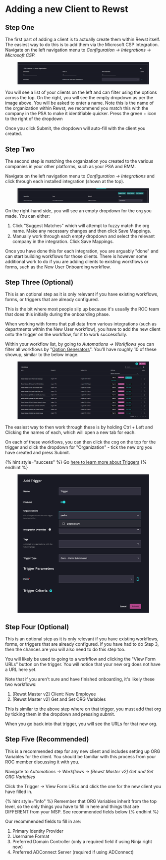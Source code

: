 # Adding a new Client to Rewst

## Step One

The first part of adding a client is to actually create them within Rewst itself. The easiest way to do this is to add them via the Microsoft CSP Integration. Navigate on the left navigation menu to _Configuration → Integrations → Microsoft CSP._

<figure><img src="../../.gitbook/assets/csp-add-client.png" alt=""><figcaption></figcaption></figure>

You will see a list of your clients on the left and can filter using the options across the top. On the right, you will see the empty dropdown as per the image above. You will be asked to enter a name. Note this is the name of the organization within Rewst, we recommend you match this with the company in the PSA to make it identifiable quicker. Press the green + icon to the right of the dropdown

Once you click Submit, the dropdown will auto-fill with the client you created.

## Step Two

The second step is matching the organization you created to the various companies in your other platforms, such as your PSA and RMM.

Navigate on the left navigation menu to _Configuration → Integrations_ and click through each installed integration (shown at the top).

<figure><img src="../../.gitbook/assets/match-integration.png" alt=""><figcaption></figcaption></figure>

On the right-hand side, you will see an empty dropdown for the org you made. You can either:

1. Click "Suggest Matches" which will attempt to fuzzy match the org name. Make any necessary changes and then click Save Mappings.
2. Manually work through each empty dropdown and select the relevant company in the integration. Click Save Mappings.

Once you have done this for each integration, you are arguably "done" and can start building workflows for those clients. There is however some additional work to do if you are adding clients to existing workflows or forms, such as the New User Onboarding workflow.

## Step Three (Optional)

This is an optional step as it is only relevant if you have existing workflows, forms, or triggers that are already configured.

This is the bit where most people slip up because it's usually the ROC team that does this initially during the onboarding phase.

When working with forms that pull data from various integrations (such as departments within the New User workflow), you have to add the new client onto the trigger on the workflow, for it to work successfully.

Within your workflow list, by going to _Automations → Workflows_ you can filter all workflows by "[Option Generators](../workflows/workflow-generated-options.md)". You'll have roughly 10 of these showup, similar to the below image.

<figure><img src="../../.gitbook/assets/option-generators.png" alt=""><figcaption></figcaption></figure>

The easiest way to then work through these is by holding Ctrl + Left and Clicking the names of each, which will open a new tab for each.

On each of these workflows, you can then click the cog on the top for the trigger and click the dropdown for "Organization" - tick the new org you have created and press Submit.

{% hint style="success" %}
Go [here to learn more about Triggers](../triggers/)
{% endhint %}

<figure><img src="../../.gitbook/assets/add-client-trigger.png" alt=""><figcaption></figcaption></figure>

## Step Four (Optional)

This is an optional step as it is only relevant if you have existing workflows, forms, or triggers that are already configured. If you have had to do Step 3, then the chances are you will also need to do this step too.

You will likely be used to going to a workflow and clicking the "View Form URLs" button on the trigger. You will notice that your new org does not have a URL here yet.

Note that if you aren't sure and have finished onboarding, it's likely these two workflows:

1. \[Rewst Master v2] Client: New Employee
2. \[Rewst Master v2] Get and Set ORG Variables

This is similar to the above step where on that trigger, you must add that org by ticking them in the dropdown and pressing submit.

When you go back into that trigger, you will see the URLs for that new org.

## Step Five (Recommended)

This is a recommended step for any new client and includes setting up ORG Variables for the client. You should be familiar with this process from your ROC member discussing it with you.

Navigate to _Automations → Workflows → \[Rewst Master v2] Get and Set ORG Variables_

Click the Trigger _→_ View Form URLs and click the one for the new client you have filled in.

{% hint style="info" %}
Remember that ORG Variables inherit from the top level, so the only things you have to fill in here and things that are DIFFERENT from your MSP. See recommended fields below
{% endhint %}

Our recommended fields to fill in are:

1. Primary Identity Provider
2. Username Format
3. Preferred Domain Controller (only a required field if using Ninja right now)
4. Preferred ADConnect Server (required if using ADConnect)
